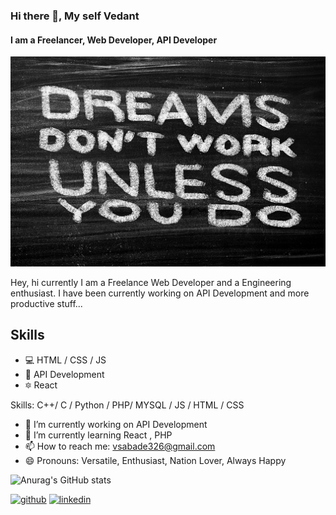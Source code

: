 ### Hi there 👋, My self Vedant
#### I am a Freelancer, Web Developer, API Developer
![I am a Freelancer, Web Developer, API Developer](https://github.com/vedant151/vedant151/blob/main/gitreadmeimg.jpg)
<!-- (https://arturssmirnovs.github.io/github-profile-readme-generator/images/banner.png) -->

Hey, hi currently I am a Freelance Web Developer and a Engineering enthusiast. I have been currently working on API Development and more productive stuff...

## Skills 
* 💻 HTML / CSS / JS
* 📳 API Development
* 🔯 React

Skills: C++/ C  / Python  / PHP/ MYSQL / JS / HTML / CSS

- 🔭 I’m currently working on API Development 
- 🌱 I’m currently learning React , PHP  
- 📫 How to reach me: vsabade326@gmail.com 
- 😄 Pronouns: Versatile, Enthusiast, Nation Lover, Always Happy 

![Anurag's GitHub stats](https://github-readme-stats.vercel.app/api?username=vedant151&show_icons=true&theme=radical)


[<img src='https://cdn.jsdelivr.net/npm/simple-icons@3.0.1/icons/github.svg' alt='github' height='40'>](https://github.com/vedant151)  [<img src='https://cdn.jsdelivr.net/npm/simple-icons@3.0.1/icons/linkedin.svg' alt='linkedin' height='40'>](https://www.linkedin.com/in/vedantsabde/)  

